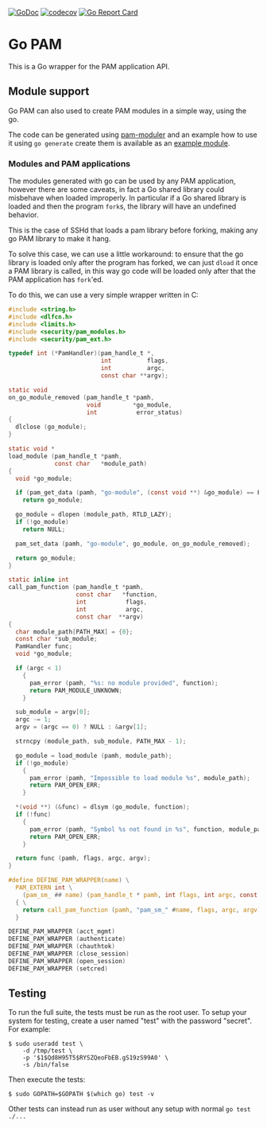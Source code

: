 [![GoDoc](https://godoc.org/github.com/msteinert/pam/v2?status.svg)](http://godoc.org/github.com/msteinert/pam/v2)
[![codecov](https://codecov.io/gh/msteinert/pam/graph/badge.svg?token=L1K3UTB065)](https://codecov.io/gh/msteinert/pam)
[![Go Report Card](https://goreportcard.com/badge/github.com/msteinert/pam/v2)](https://goreportcard.com/report/github.com/msteinert/pam/v2)

# Go PAM

This is a Go wrapper for the PAM application API.

## Module support

Go PAM can also used to create PAM modules in a simple way, using the go.

The code can be generated using [pam-moduler](cmd/pam-moduler/moduler.go) and
an example how to use it using `go generate` create them is available as an
[example module](example-module/module.go).

### Modules and PAM applications

The modules generated with go can be used by any PAM application, however there
are some caveats, in fact a Go shared library could misbehave when loaded
improperly. In particular if a Go shared library is loaded and then the program
`fork`s, the library will have an undefined behavior.

This is the case of SSHd that loads a pam library before forking, making any
go PAM library to make it hang.

To solve this case, we can use a little workaround: to ensure that the go
library is loaded only after the program has forked, we can just `dload` it once
a PAM library is called, in this way go code will be loaded only after that the
PAM application has `fork`'ed.

To do this, we can use a very simple wrapper written in C:

```c
#include <string.h>
#include <dlfcn.h>
#include <limits.h>
#include <security/pam_modules.h>
#include <security/pam_ext.h>

typedef int (*PamHandler)(pam_handle_t *,
                          int          flags,
                          int          argc,
                          const char **argv);

static void
on_go_module_removed (pam_handle_t *pamh,
                      void         *go_module,
                      int           error_status)
{
  dlclose (go_module);
}

static void *
load_module (pam_handle_t *pamh,
             const char   *module_path)
{
  void *go_module;

  if (pam_get_data (pamh, "go-module", (const void **) &go_module) == PAM_SUCCESS)
    return go_module;

  go_module = dlopen (module_path, RTLD_LAZY);
  if (!go_module)
    return NULL;

  pam_set_data (pamh, "go-module", go_module, on_go_module_removed);

  return go_module;
}

static inline int
call_pam_function (pam_handle_t *pamh,
                   const char   *function,
                   int           flags,
                   int           argc,
                   const char  **argv)
{
  char module_path[PATH_MAX] = {0};
  const char *sub_module;
  PamHandler func;
  void *go_module;

  if (argc < 1)
    {
      pam_error (pamh, "%s: no module provided", function);
      return PAM_MODULE_UNKNOWN;
    }

  sub_module = argv[0];
  argc -= 1;
  argv = (argc == 0) ? NULL : &argv[1];

  strncpy (module_path, sub_module, PATH_MAX - 1);

  go_module = load_module (pamh, module_path);
  if (!go_module)
    {
      pam_error (pamh, "Impossible to load module %s", module_path);
      return PAM_OPEN_ERR;
    }

  *(void **) (&func) = dlsym (go_module, function);
  if (!func)
    {
      pam_error (pamh, "Symbol %s not found in %s", function, module_path);
      return PAM_OPEN_ERR;
    }

  return func (pamh, flags, argc, argv);
}

#define DEFINE_PAM_WRAPPER(name) \
  PAM_EXTERN int \
    (pam_sm_ ## name) (pam_handle_t * pamh, int flags, int argc, const char **argv) \
  { \
    return call_pam_function (pamh, "pam_sm_" #name, flags, argc, argv); \
  }

DEFINE_PAM_WRAPPER (acct_mgmt)
DEFINE_PAM_WRAPPER (authenticate)
DEFINE_PAM_WRAPPER (chauthtok)
DEFINE_PAM_WRAPPER (close_session)
DEFINE_PAM_WRAPPER (open_session)
DEFINE_PAM_WRAPPER (setcred)
```

## Testing

To run the full suite, the tests must be run as the root user. To setup your
system for testing, create a user named "test" with the password "secret". For
example:

```
$ sudo useradd test \
    -d /tmp/test \
    -p '$1$Qd8H95T5$RYSZQeoFbEB.gS19zS99A0' \
    -s /bin/false
```

Then execute the tests:

```
$ sudo GOPATH=$GOPATH $(which go) test -v
```

Other tests can instead run as user without any setup with
normal `go test ./...`

[1]: http://godoc.org/github.com/msteinert/pam/v2
[2]: http://www.linux-pam.org/Linux-PAM-html/Linux-PAM_ADG.html
